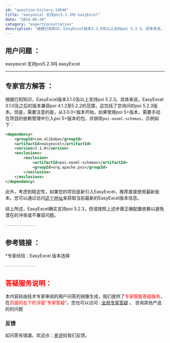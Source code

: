 ```yaml
---
id: "question-history-14646"
title: "easyexcel 支持poi5.2.3吗 easyExcel"
date: "2024-06-20"
category: "expertConsultation"
description: "根据已知知识，EasyExcel版本3.1.0及以上支持poi 5.2.3。具体来说，EasyExcel 3.1.0及之后的版本兼容poi 4.1.2至5.2.2的范围，这包括了您询问的poi 5.2.3版本。但是，需要注意的是，从3.0.0+版本开始，如果使用poi 5+版本，需要手动在项目的依赖"
---
```


## 用户问题 ： 
 easyexcel 支持poi5.2.3吗 easyExcel 

---------------
## 专家官方解答 ：

根据已知知识，EasyExcel版本3.1.0及以上支持poi 5.2.3。具体来说，EasyExcel 3.1.0及之后的版本兼容poi 4.1.2至5.2.2的范围，这包括了您询问的poi 5.2.3版本。但是，需要注意的是，从3.0.0+版本开始，如果使用poi 5+版本，需要手动在项目的依赖管理中引入poi 5+版本的包，并排除`poi-ooxml-schemas`，示例如下：

```xml
<dependency>
    <groupId>com.alibaba</groupId>
    <artifactId>easyexcel</artifactId>
    <version>3.1.0</version>
    <exclusions>
        <exclusion>
            <artifactId>poi-ooxml-schemas</artifactId>
            <groupId>org.apache.poi</groupId>
        </exclusion>
    </exclusions>
</dependency>
```

此外，考虑到稳定性，如果您的项目是新引入EasyExcel，推荐直接使用最新版本。您可以通过访问[这个地址](https://maven-badges.herokuapp.com/maven-central/com.alibaba/easyexcel)来获取当前最新的EasyExcel版本信息。

综上所述，EasyExcel确实支持poi 5.2.3，但请按照上述步骤正确配置依赖以避免潜在的冲突或不兼容问题。


<font color="#949494">---------------</font> 


## 参考链接 ：

*专家经验：EasyExcel 版本选择 


 <font color="#949494">---------------</font> 
 


## <font color="#FF0000">答疑服务说明：</font> 

本内容经由技术专家审阅的用户问答的镜像生成，我们提供了<font color="#FF0000">专家智能答疑服务</font>，在<font color="#FF0000">页面的右下的浮窗”专家答疑“</font>。您也可以访问 : [全局专家答疑](https://answer.opensource.alibaba.com/docs/intro) 。 咨询其他产品的的问题

### 反馈
如问答有错漏，欢迎点：[差评](https://ai.nacos.io/user/feedbackByEnhancerGradePOJOID?enhancerGradePOJOId=15762)给我们反馈。

